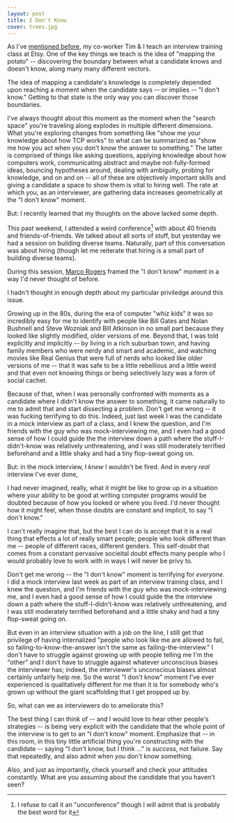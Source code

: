 ```yaml
---
layout: post
title: I Don't Know
cover: trees.jpg
---
```


As I've [mentioned before](/2015/12/16/lowering-the-bar/), my co-worker Tim & I teach an interview training class at Etsy. One of the key things we teach is the idea of "mapping the potato" -- discovering the boundary between what a candidate knows and doesn't know, along many many different vectors.

The idea of mapping a candidate's knowledge is completely depended upon reaching a moment when the candidate says -- or implies -- "I don't know." Getting to that state is the only way you can discover those boundaries. 

I've always thought about this moment as the moment when the "search space" you're traveling along explodes in multiple different dimensions. What you're exploring changes from something like "show me your knowledge about how TCP works" to what can be summarized as "show me how you act when you don't know the answer to something." The latter is comprised of things like asking questions, applying knowledge about how computers work, communicating abstract and maybe not-fully-formed ideas, bouncing hypotheses around, dealing with ambiguity, probing for knowledge, and on and on -- all of these are objectively important skills and giving a candidate a space to show them is vital to hiring well. The rate at which you, as an interviewer, are gathering data increases geometrically at the "I don't know" moment.

But: I recently learned that my thoughts on the above lacked some depth.

This past weekend, I attended a weird conference[^1] with about 40 friends and friends-of-friends. We talked about all sorts of stuff, but yesterday we had a session on building diverse teams. Naturally, part of this conversation was about hiring (though let me reiterate that hiring is a small part of building diverse teams).

During this session, [Marco Rogers](https://twitter.com/polotek) framed the "I don't know" moment in a way I'd never thought of before. 

I hadn't thought in enough depth about my particular priviledge around this issue.

Growing up in the 80s, during the era of computer "whiz kids" it was so incredibly easy for me to identify with people like Bill Gates and Nolan Bushnell and Steve Wozniak and Bill Atkinson in no small part because they looked like slightly modified, older versions of me. Beyond that, I was told explicitly and implicitly -- by living in a rich suburban town, and having family members who were nerdy and smart and academic, and watching movies like Real Genius that were full of nerds who looked like older versions of me -- that it was safe to be a little rebellious and a little weird and that even not knowing things or being selectively lazy was a form of social cachet.

Because of that, when I was personally confronted with moments as a candidate where I didn't know the answer to something, it came naturally to me to admit that and start dissecting a problem. Don't get me wrong -- it was fucking terrifying to do this. Indeed, just last week I was the candidate in a mock interview as part of a class, and I knew the question, and I'm friends with the guy who was mock-interviewing me, and I even had a good sense of how I could guide the the interview down a path where the stuff-I-didn't-know was relatively unthreatening, and I was still moderately terrified beforehand and a little shaky and had a tiny flop-sweat going on.

But: in the mock interview, I _knew_ I wouldn't be fired. And in every _real_ interview I've ever done,  

I had never imagined, really, what it might be like to grow up in a situation where your ability to be good at writing computer programs would be doubted because of how you looked or where you lived. I'd never thought how it might feel, when those doubts are constant and implicit, to say "I don't know."

I can't really imagine that, but the best I can do is accept that it is a real thing that effects a lot of really smart people; people who look different than me -- people of different races, different genders. This self-doubt that comes from a constant pervasive socieital doubt effects many people who I would probably love to work with in ways I will never be privy to.



Don't get me wrong -- the "I don't know" moment is terrifying for _everyone_. I did a mock interview last week as part of an interview training class, and I knew the question, and I'm friends with the guy who was mock-interviewing me, and I even had a good sense of how I could guide the the interview down a path where the stuff-I-didn't-know was relatively unthreatening, and I was still moderately terrified beforehand and a little shaky and had a tiny flop-sweat going on.

But even in an interview situation with a job on the line, I still get that privilege of having internalized "people who look like me are allowed to fail, so failing-to-know-the-answer isn't the same as failing-the-interview." I don't have to struggle against growing up with people telling me I'm the "other" and I don't have to struggle against whatever unconscious biases the interviewer has; indeed, the interviewer's unconscious biases almost certainly unfairly help me. So the worst "I don't know" moment I've ever experienced is qualitatively different for me than it is for somebody who's grown up without the giant scaffolding that I get propped up by.

So, what can we as interviewers do to ameliorate this?

The best thing I can think of -- and I would love to hear other people's strategies -- is being very explicit with the candidate that the whole point of the interview is to get to an "I don't know" moment. Emphasize that -- in this room, in this tiny little artificial thing you're constructing with the candidate -- saying "I don't know, but I think ..." is _success_, not failure. Say that repeatedly, and also admit when _you_ don't know something.

Also, and just as importantly, check yourself and check your attitudes constantly. What are you assuming about the candidate that you haven't seen?

[^1]: I refuse to call it an "unconference" though I will admit that is probably the best word for it